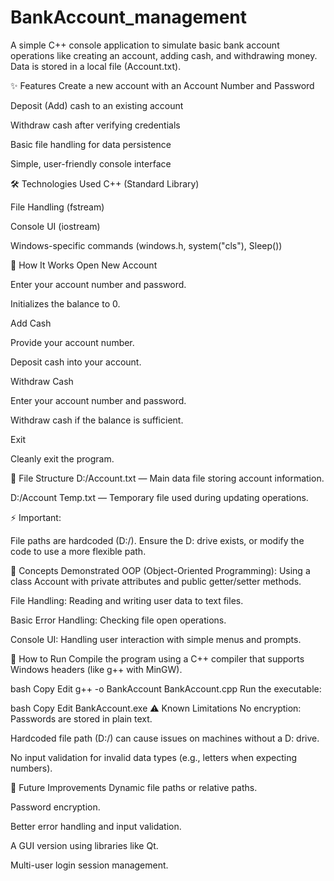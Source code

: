 # BankAccount_management
A simple C++ console application to simulate basic bank account operations like creating an account, adding cash, and withdrawing money.
Data is stored in a local file (Account.txt).

✨ Features
Create a new account with an Account Number and Password

Deposit (Add) cash to an existing account

Withdraw cash after verifying credentials

Basic file handling for data persistence

Simple, user-friendly console interface

🛠️ Technologies Used
C++ (Standard Library)

File Handling (fstream)

Console UI (iostream)

Windows-specific commands (windows.h, system("cls"), Sleep())

📂 How It Works
Open New Account

Enter your account number and password.

Initializes the balance to 0.

Add Cash

Provide your account number.

Deposit cash into your account.

Withdraw Cash

Enter your account number and password.

Withdraw cash if the balance is sufficient.

Exit

Cleanly exit the program.

📁 File Structure
D:/Account.txt — Main data file storing account information.

D:/Account Temp.txt — Temporary file used during updating operations.

⚡ Important:

File paths are hardcoded (D:/). Ensure the D: drive exists, or modify the code to use a more flexible path.

🧠 Concepts Demonstrated
OOP (Object-Oriented Programming): Using a class Account with private attributes and public getter/setter methods.

File Handling: Reading and writing user data to text files.

Basic Error Handling: Checking file open operations.

Console UI: Handling user interaction with simple menus and prompts.

📝 How to Run
Compile the program using a C++ compiler that supports Windows headers (like g++ with MinGW).

bash
Copy
Edit
g++ -o BankAccount BankAccount.cpp
Run the executable:

bash
Copy
Edit
BankAccount.exe
⚠️ Known Limitations
No encryption: Passwords are stored in plain text.

Hardcoded file path (D:/) can cause issues on machines without a D: drive.

No input validation for invalid data types (e.g., letters when expecting numbers).

🚀 Future Improvements
Dynamic file paths or relative paths.

Password encryption.

Better error handling and input validation.

A GUI version using libraries like Qt.

Multi-user login session management.

